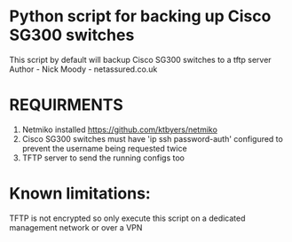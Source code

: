 # Python script for backing up Cisco SG300 switches

This script by default will backup Cisco SG300 switches to a tftp server
Author - Nick Moody - netassured.co.uk

# REQUIRMENTS
1) Netmiko installed https://github.com/ktbyers/netmiko
2) Cisco SG300 switches must have 'ip ssh password-auth' configured to prevent the username being requested twice
3) TFTP server to send the running configs too


# Known limitations:
TFTP is not encrypted so only execute this script on a dedicated management network or over a VPN

